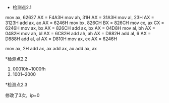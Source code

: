* 检测点2.1

mov ax, 62627	AX = F4A3H
mov ah, 31H	AX = 31A3H
mov al, 23H	AX = 3123H
add ax, ax	AX = 6246H
mov bx, 826CH	BX = 826CH
mov cx, ax	CX = 6246H
mov ax, bx	AX = 826CH
add ax, bx	AX = 04D8H
mov al, bh	AX = 0482H
mov ah, bl	AX = 6C82H
add ah, ah	AX = D882H
add al, 6	AX = D888H
add al, al	AX = D810H
mov ax, cx	AX = 6246H

mov ax, 2H
add ax, ax
add ax, ax
add ax, ax


*检测点2.2

1. 00010h~1000fh
2. 1001~2000


*检测点2.3

修改了3次，ip=0
